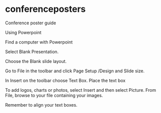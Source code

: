 # conferenceposters
Conference poster guide


Using Powerpoint

Find a computer with Powerpoint

Select Blank Presentation.

Choose the Blank slide layout.

Go to File in the toolbar and click Page Setup /Design and Slide size.

In Insert on the toolbar choose Text Box. Place the text box 

To add logos, charts or photos, select Insert and then select Picture. From File, browse to your file containing your images. 

Remember to align your text boxes.

